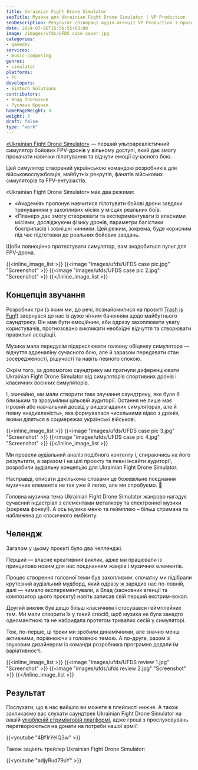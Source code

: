 ```yaml
---
title: Ukrainian Fight Drone Simulator
seoTitle: Музика для Ukrainian Fight Drone Simulator | VP Production
seoDescription: Результат співпраці аудіо-агенції VP Production з проєктом Ukrainian Fight Drone Simulator. Розповідаємо про концепцію звучання, головний челлендж та результат.
date: 2024-07-06T15:56:55+03:00
image: /images/ufds/UFDS case cover.jpg
categories:
- gamedev
services:
- music-composing
genres:
- simulator
platforms:
- PC
developers:
- Simtech Solutions
contributors:
- Влад Плотніков
- Руслана Кручек
homePageWeight: 3
weight: 3
draft: false
type: "work"
---
```


[«Ukrainian Fight Drone Simulator»](https://store.steampowered.com/app/2862860/Ukrainian_Fight_Drone_Simulator/) — перший ультрареалістичний симулятор бойових FPV-дронів у вільному доступі, який дає змогу прокачати навички пілотування та відчути емоції сучасного бою.

Цей симулятор створений українською командою розробників для військовослужбовців, майбутніх рекрутів, фанатів військових симуляторів та FPV-ентузіастів.

«Ukrainian Fight Drone Simulator» має два режими:
- «Академія» пропонує навчитися пілотувати бойові дрони завдяки тренуванням у захопливих місіях у місцях реальних боїв.
- «Планер» дає змогу створювати та експериментувати із власними місіями, досліджуючи фізику дронів, параметри балістики боєприпасів і зовнішні чинники. Цей режим, зокрема, буде корисним під час підготовки до реальних бойових завдань.

Щоби повноцінно протестувати симулятор, вам знадобиться пульт для FPV-дрона.

{{<inline_image_list >}}
{{<image "images/ufds/UFDS case pic.jpg" "Screenshot"  >}}
{{<image "images/ufds/UFDS case pic 2.jpg" "Screenshot"  >}}
{{</inline_image_list >}}

## Концепція звучання
Розробник гри (з яким ми, до речі, познайомилися на проєкті [Trash is Fun](https://vp-production.com/works/trash-is-fun)!) звернувся до нас із дуже чітким баченням щодо майбутнього саундтреку. Він мав бути емоційним, аби одразу захоплювати увагу користувачів, прогнозовано викликати необхідні відчуття та створювати правильні асоціації.

Музика мала передусім підкреслювати головну обіцянку симулятора — відчуття адреналіну сучасного бою, але й заразом передавати стан зосередженості, рішучості та навіть певного спокою.

Окрім того, за допомогою саундтреку ми прагнули диференціювати Ukrainian Fight Drone Simulator від симуляторів спортивних дронів і класичних воєнних симуляторів.

І, звичайно, ми мали створити таке звучання саундтреку, яке було б близьким та зрозумілим цільовій аудиторії. Остання не лише має ігровий або навчальний досвід у вищезгаданих симуляторах, але й певну «надивленість», яка формувалася чисельними відео з дронів, якими діляться в соцмережах українські військові.

{{<inline_image_list >}}
{{<image "images/ufds/UFDS case pic 3.jpg" "Screenshot"  >}}
{{<image "images/ufds/UFDS case pic 4.jpg" "Screenshot"  >}}
{{</inline_image_list >}}

Ми провели аудіальний аналіз подібного контенту і, спираючись на його результати, а заразом і на цілі проєкту та певні інсайти аудиторії, розробили аудіальну концепцію для Ukrainian Fight Drone Simulator.

Насправді, описати декількома словами це божевільне поєднання музичних елементів не так уже й легко, але ми спробуємо. 🙂

Головна музична тема Ukrainian Fight Drone Simulator жанрово нагадує сучасний індастріал з елементами металкору та електронної музики (зокрема фонку!). А ось музика меню та геймплею – більш стримана та наближена до класичного ембієнту.

## Челендж

Загалом у цьому проєкті було два челленджі.

Перший — власне креативний виклик, адже ми працювали із принципово новим для нас поєднанням жанрів і музичних елементів.

Процес створення головної теми був захопливим: спочатку ми підібрали крутезний аудіальний мудборд, який одразу ж зарядив нас по-повній, далі — чимало експерементували, а Влад (засновник агенції та композитор цього проєкту) навіть записав свій перший екстрим-вокал.

Другий виклик був дещо більш класичним і стосувався геймплейних тем. Ми мали створити їх у такий спосіб, щоб музика не була занадто одноманітною та не набридала протягом тривалих сесій у симуляторі.

Тож, по-перше, ці треки ми зробили динамічними, але значно менш активними, порівнюючи з головною темою. А по-друге, разом зі звуковим дизайнером із команди розробника програмно додали їм варіативності.

{{<inline_image_list >}}
{{<image "images/ufds/UFDS review 1.jpg" "Screenshot"  >}}
{{<image "images/ufds/ufds review 2.jpg" "Screenshot"  >}}
{{</inline_image_list >}}

## Результат

Послухати, що в нас вийшло ви можете в плейлисті нижче. А також закликаємо вас слухати саундтрек Ukrainian Fight Drone Simulator на вашій [улюбленій стримінговій платформі](https://ffm.to/ufds_ost), адже гроші з прослуховувань перетворюються на донати на потреби нашої армії!

{{<youtube "4Bf1rYeIQ3w" >}}

Також зацініть трейлер Ukrainian Fight Drone Simulator:

{{<youtube "adjyRud79uY" >}}